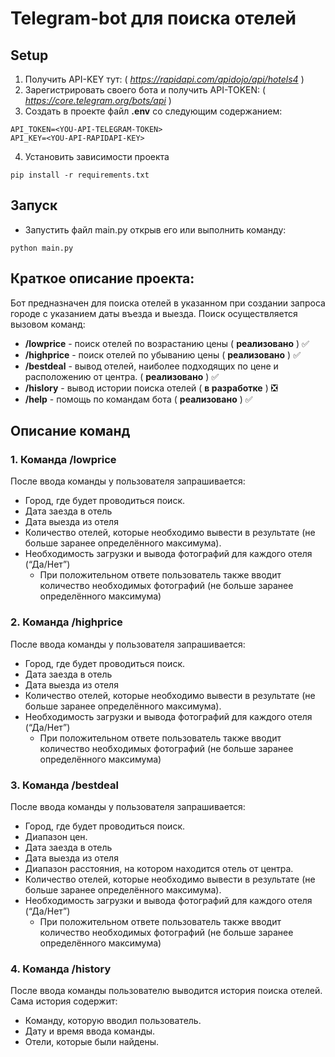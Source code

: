# Telegram-bot для поиска отелей

## Setup

1. Получить API-KEY тут: ( _https://rapidapi.com/apidojo/api/hotels4_ )
2. Зарегистрировать своего бота и получить API-TOKEN: ( _https://core.telegram.org/bots/api_ )
3. Создать в проекте файл **.env** со следующим содержанием:

```
API_TOKEN=<YOU-API-TELEGRAM-TOKEN>
API_KEY=<YOU-API-RAPIDAPI-KEY>
```
4. Установить зависимости проекта
```commandline
pip install -r requirements.txt
```


## Запуск
- Запустить файл main.py открыв его или выполнить команду:
```commandline
python main.py
```


## Краткое описание проекта:
Бот предназначен для поиска отелей в указанном при создании запроса городе с указанием даты въезда и
выезда. Поиск осуществляется вызовом команд:
- **/lowprice** - поиск отелей по возрастанию цены ( **реализовано** ) :white_check_mark:
- **/highprice** - поиск отелей по убыванию цены ( **реализовано** ) :white_check_mark:
- **/bestdeal** - вывод отелей, наиболее подходящих по цене и расположению от центра. ( **реализовано** ) :white_check_mark:
- **/hislory** -  вывод истории поиска отелей ( **в разработке** ) :negative_squared_cross_mark:
- **/help** - помощь по командам бота ( **реализовано** ) :white_check_mark:


## Описание команд
### 1. Команда /lowprice
После ввода команды у пользователя запрашивается:
 - Город, где будет проводиться поиск. 
 - Дата заезда в отель 
 - Дата выезда из отеля
 - Количество отелей, которые необходимо вывести в результате (не больше
заранее определённого максимума).
 - Необходимость загрузки и вывода фотографий для каждого отеля (“Да/Нет”)
   - При положительном ответе пользователь также вводит количество
необходимых фотографий (не больше заранее определённого
максимума)


### 2. Команда /highprice
После ввода команды у пользователя запрашивается:
 - Город, где будет проводиться поиск. 
 - Дата заезда в отель 
 - Дата выезда из отеля
 - Количество отелей, которые необходимо вывести в результате (не больше
заранее определённого максимума).
 - Необходимость загрузки и вывода фотографий для каждого отеля (“Да/Нет”)
   - При положительном ответе пользователь также вводит количество
необходимых фотографий (не больше заранее определённого
максимума)
 

### 3. Команда /bestdeal
После ввода команды у пользователя запрашивается:
 - Город, где будет проводиться поиск. 
 - Диапазон цен.
 - Дата заезда в отель 
 - Дата выезда из отеля
 - Диапазон расстояния, на котором находится отель от центра.
 - Количество отелей, которые необходимо вывести в результате (не больше
заранее определённого максимума).
 - Необходимость загрузки и вывода фотографий для каждого отеля (“Да/Нет”)
   - При положительном ответе пользователь также вводит количество
необходимых фотографий (не больше заранее определённого
максимума)


### 4. Команда /history
После ввода команды пользователю выводится история поиска отелей. Сама история
содержит:
- Команду, которую вводил пользователь. 
- Дату и время ввода команды. 
- Отели, которые были найдены.




